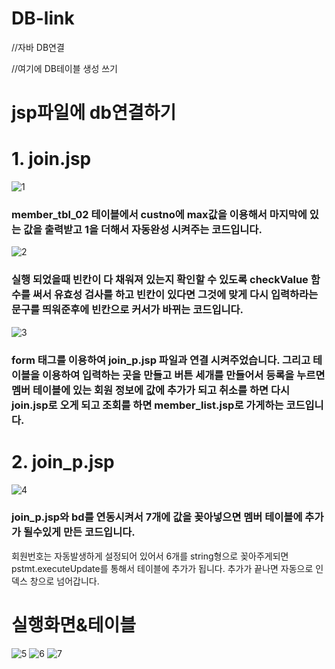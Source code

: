 # DB-link

//자바 DB연결

//여기에 DB테이블 생성 쓰기

# jsp파일에 db연결하기
# 1. join.jsp
![1](https://user-images.githubusercontent.com/104752580/186064466-c9182bee-4cd6-433b-aa94-679dda1e8e53.JPG)
### member_tbl_02 테이블에서 custno에 max값을 이용해서 마지막에 있는 값을 출력받고 1을 더해서 자동완성 시켜주는 코드입니다.
![2](https://user-images.githubusercontent.com/104752580/186064469-173f332c-ace2-45d9-ac00-cbee67a90241.JPG)
### 실행 되었을때 빈칸이 다 채워져 있는지 확인할 수 있도록 checkValue 함수를 써서 유효성 검사를 하고 빈칸이 있다면 그것에 맞게 다시 입력하라는 문구를 띄워준후에 빈칸으로 커서가 바뀌는 코드입니다. 
![3](https://user-images.githubusercontent.com/104752580/186064480-77a584f9-0455-4c11-8126-c263f3bec583.JPG)
### form 태그를 이용하여 join_p.jsp 파일과 연결 시켜주었습니다. 그리고 테이블을 이용하여 입력하는 곳을 만들고 버튼 세개를 만들어서 등록을 누르면 멤버 테이블에 있는 회원 정보에 값에 추가가 되고 취소를 하면 다시 join.jsp로 오게 되고 조회를 하면 member_list.jsp로 가게하는 코드입니다.
# 2. join_p.jsp
![4](https://user-images.githubusercontent.com/104752580/186064527-1eda37ed-ba01-4f00-b8f7-37918d6a4493.JPG)
### join_p.jsp와 bd를 연동시켜서 7개에 값을 꽂아넣으면 멤버 테이블에 추가가 될수있게 만든 코드입니다.
회원번호는 자동발생하게 설정되어 있어서 6개를 string형으로 꽂아주게되면 pstmt.executeUpdate를 통해서 테이블에 추가가 됩니다.
추가가 끝나면 자동으로 인덱스 창으로 넘어갑니다.
# 실행화면&테이블
![5](https://user-images.githubusercontent.com/104752580/186064569-b672221a-4cf9-4986-8d17-edb8c56d80d3.JPG)
![6](https://user-images.githubusercontent.com/104752580/186064571-0962cd32-fdbb-4235-8b70-c1c87390a7d7.JPG)
![7](https://user-images.githubusercontent.com/104752580/186064575-62c98ffa-41f5-4c22-af31-c33451a278ad.JPG)
